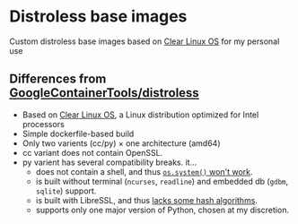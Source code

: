 # Distroless base images

Custom distroless base images based on [Clear Linux OS](//clearlinux.org/) for my personal use

## Differences from [GoogleContainerTools/distroless](//github.com/GoogleContainerTools/distroless)

-   Based on [Clear Linux OS](//clearlinux.org/), a Linux distribution optimized for Intel processors
-   Simple dockerfile-based build
-   Only two varients (cc/py) × one architecture (amd64)
-   cc variant does not contain OpenSSL.
-   py varient has several compatibility breaks. it...
    -   does not contain a shell, and thus [`os.system()` won't work](//github.com/GoogleContainerTools/distroless/issues/601).
    -   is built without terminal (`ncurses`, `readline`) and embedded db (`gdbm`, `sqlite`) support.
    -   is built with LibreSSL, and thus [lacks some hash algorithms](//peps.python.org/pep-0644/#libressl-support).
    -   supports only one major version of Python, chosen at my discretion.
